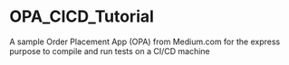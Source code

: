 # OPA_CICD_Tutorial
A sample Order Placement App (OPA) from Medium.com for the express purpose to compile and run tests on a CI/CD machine
